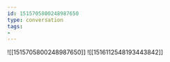 ```yaml
---
id: 1515705800248987650
type: conversation
tags:
- 
---
```

![[1515705800248987650]]
![[1516112548193443842]]

